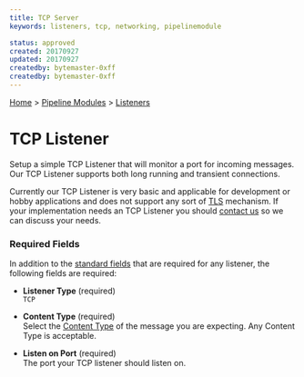 ```yaml
---
title: TCP Server
keywords: listeners, tcp, networking, pipelinemodule

status: approved
created: 20170927
updated: 20170927
createdby: bytemaster-0xff
createdby: bytemaster-0xff
---
```

[Home](../../Index.md) > [Pipeline Modules](../Index.md) > [Listeners](../Listener.md)

# TCP Listener

Setup a simple TCP Listener that will monitor a port for incoming messages.  Our TCP Listener supports both long running and transient connections.

Currently our TCP Listener is very basic and applicable for development or hobby applications and does not support any sort of [TLS](https://en.wikipedia.org/wiki/Transport_Layer_Security) mechanism.  If your implementation needs an TCP Listener you should 
[contact us](https://support.nuviot.com/contactus) so we can discuss your needs.

### Required Fields

In addition to the [standard fields](../../Topics/StandardFields.md) that are required for any listener, the following fields are required:

* **Listener Type** (required)     
`TCP`

* **Content Type** (required)    
Select the [Content Type](../../Messaging/ContentTypes.md) of the message you are expecting. Any Content Type is acceptable.

* **Listen on Port** (required)  
The port your TCP listener should listen on.


